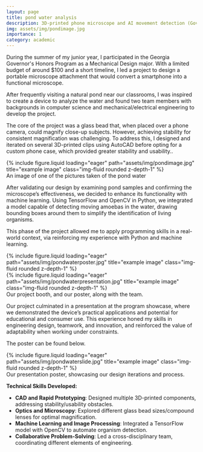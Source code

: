 ```yaml
---
layout: page
title: pond water analysis
description: 3D-printed phone microscope and AI movement detection (Governor's Honors Program in 2023)
img: assets/img/pondimage.jpg
importance: 1
category: academic
---
```


During the summer of my junior year, I participated in the Georgia Governor's Honors Program as a Mechanical Design major. With a limited budget of around $100 and a short timeline, I led a project to design a portable microscope attachment that would convert a smartphone into a functional microscope. 

After frequently visiting a natural pond near our classrooms, I was inspired to create a device to analyze the water and found two team members with backgrounds in computer science and mechanical/electrical engineering to develop the project.

The core of the project was a glass bead that, when placed over a phone camera, could magnify close-up subjects. However, achieving stability for consistent magnification was challenging. To address this, I designed and iterated on several 3D-printed clips using AutoCAD before opting for a custom phone case, which provided greater stability and usability..

<div class="row">
    <div class="col-sm mt-3 mt-md-0">
        {% include figure.liquid loading="eager" path="assets/img/pondimage.jpg" title="example image" class="img-fluid rounded z-depth-1" %}
    </div>
</div>
<div class="caption">
    An image of one of the pictures taken of the pond water
</div>

After validating our design by examining pond samples and confirming the microscope’s effectiveness, we decided to enhance its functionality with machine learning. Using TensorFlow and OpenCV in Python, we integrated a model capable of detecting moving amoebas in the water, drawing bounding boxes around them to simplify the identification of living organisms. 

This phase of the project allowed me to apply programming skills in a real-world context, via reinforcing my experience with Python and machine learning.

<div class="row">
    <div class="col-sm mt-3 mt-md-0">
        {% include figure.liquid loading="eager" path="assets/img/pondwaterposter.jpg" title="example image" class="img-fluid rounded z-depth-1" %}
    </div>
    <div class="col-sm mt-3 mt-md-0">
        {% include figure.liquid loading="eager" path="assets/img/pondwaterpresentation.jpg" title="example image" class="img-fluid rounded z-depth-1" %}
    </div>
</div>
<div class="caption">
    Our project booth, and our poster, along with the team.
</div>

Our project culminated in a presentation at the program showcase, where we demonstrated the device’s practical applications and potential for educational and consumer use. This experience honed my skills in engineering design, teamwork, and innovation, and reinforced the value of adaptability when working under constraints.

The poster can be found below.

<div class="row">
    <div class="col-sm mt-3 mt-md-0">
        {% include figure.liquid loading="eager" path="assets/img/pondwaterslide.jpg" title="example image" class="img-fluid rounded z-depth-1" %}
    </div>
</div>
<div class="caption">
    Our presentation poster, showcasing our design iterations and process.
</div>

**Technical Skills Developed:**
- **CAD and Rapid Prototyping**: Designed multiple 3D-printed components, addressing stability/usability obstacles.
- **Optics and Microscopy**: Explored different glass bead sizes/compound lenses for optimal magnification.
- **Machine Learning and Image Processing**: Integrated a TensorFlow model with OpenCV to automate organism detection.
- **Collaborative Problem-Solving**: Led a cross-disciplinary team, coordinating different elements of engineering.